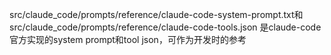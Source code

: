 src/claude_code/prompts/reference/claude-code-system-prompt.txt和src/claude_code/prompts/reference/claude-code-tools.json
是claude-code官方实现的system prompt和tool json，可作为开发时的参考